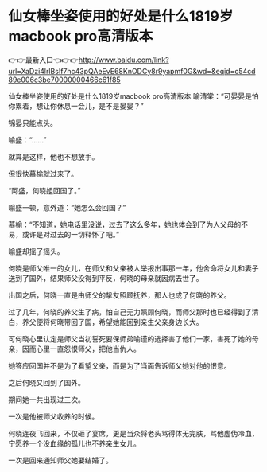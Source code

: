 # 仙女棒坐姿使用的好处是什么1819岁macbook pro高清版本

👉👉最新入口👈👉👉http://www.baidu.com/link?url=XaDzi4lrlBsIf7hc43pQAeEvE68KnODCy8r9yapmf0G&wd=&eqid=c54cd89e006c3be70000000466c61f85

仙女棒坐姿使用的好处是什么1819岁macbook pro高清版本
喻清棠：“可晏晏是怕你累着，想让你休息一会儿，是不是晏晏？”

锦晏只能点头。

喻盛：“……”

就算是这样，他也不想放手。

但很快慕榆就过来了。

“阿盛，何晓姐回国了。”

喻盛一顿，意外道：“她怎么会回国？”

慕榆：“不知道，她电话里没说，过去了这么多年，她也体会到了为人父母的不易，或许是对过去的一切释怀了吧。”

喻盛却摇了摇头。

何晓是师父唯一的女儿，在师父和父亲被人举报出事那一年，他舍命将女儿和妻子送到了国外，结果师父没得到平反，何晓的母亲就因病去世了。

出国之后，何晓一直是由师父的挚友照顾抚养，那人也成了何晓的养父。

过了几年，何晓的养父生了病，怕自己无力照顾何晓，而师父那时也已经得到了清白，养父便将何晓带回了国，希望她能回到亲生父亲身边长大。

可何晓心里认定是师父当初誓死要保师弟喻谨的选择害了他们一家，害死了她的母亲，因而心里一直怨恨师父，把他当仇人。

她答应回国并不是为了看望父亲，而是为了当面告诉师父她对他的恨意。

之后何晓又回到了国外。

期间她一共出现过三次。

一次是他被师父收养的时候。

何晓连夜飞回来，不仅砸了宴席，更是当众将老头骂得体无完肤，骂他虚伪冷血，宁愿养一个没血缘的孤儿也不养亲生女儿。

一次是回来通知师父她要结婚了。
